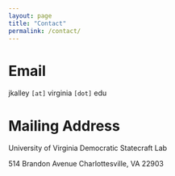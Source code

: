 ```yaml
---
layout: page
title: "Contact"
permalink: /contact/ 
---
```


# Email
jkalley `[at]` virginia `[dot]` edu

# Mailing Address

University of Virginia Democratic Statecraft Lab

514 Brandon Avenue Charlottesville, VA 22903
